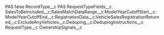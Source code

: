 <?xml version="1.0" encoding="UTF-8"?>
<CustomMetadata xmlns="http://soap.sforce.com/2006/04/metadata" xmlns:xsi="http://www.w3.org/2001/XMLSchema-instance" xmlns:xsd="http://www.w3.org/2001/XMLSchema">
    <label>PAS</label>
    <protected>false</protected>
    <values>
        <field>RecordType__c</field>
        <value xsi:type="xsd:string">PAS</value>
    </values>
    <values>
        <field>RequestTypeFields__c</field>
        <value xsi:type="xsd:string">SalesToBeIncluded__c:SalesMatchDataRange__c:ModelYearCutoffStart__c:ModelYearCutoffEnd__c:RegistrationData__c:VehicleSalesRegistrationReturned__c:ExcludeAnyVehicles__c:Deduping__c:DedupingInstructions__c</value>
    </values>
    <values>
        <field>RequestType__c</field>
        <value xsi:type="xsd:string">OwnershipSignals__c</value>
    </values>
</CustomMetadata>
